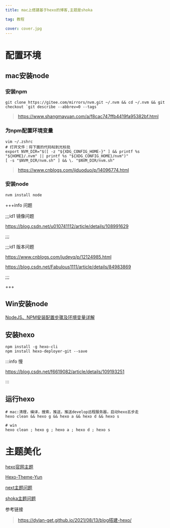 ```yaml
---
title: mac上搭建基于hexo的博客,主题是shoka

tag: 教程

cover: cover.jpg
---
```




# 配置环境

## mac安装node

### 安装npm



```shell
git clone https://gitee.com/mirrors/nvm.git ~/.nvm && cd ~/.nvm && git checkout `git describe --abbrev=0 --tags`	
```
> https://www.shangmayuan.com/a/f8cac747ffb4419fa95382bf.html

### 为npm配置环境变量



```shell
vim ~/.zshrc
# 打开文件：将下面的代码帖到光标处
export NVM_DIR="$([ -z "${XDG_CONFIG_HOME-}" ] && printf %s "${HOME}/.nvm" || printf %s "${XDG_CONFIG_HOME}/nvm")"
[ -s "$NVM_DIR/nvm.sh" ] && \. "$NVM_DIR/nvm.sh"
```
> https://www.cnblogs.com/jiduoduo/p/14096774.html


### 安装node

```shell
nvm install node	
```

+++info 问题

;;;id1 镜像问题

https://blog.csdn.net/u010741112/article/details/108991629

;;;

;;;id1 版本问题

https://www.cnblogs.com/judeyq/p/12124985.html

https://blog.csdn.net/Fabulous1111/article/details/84983869

;;;

+++

## Win安装node

[NodeJS、NPM安装配置步骤及环境变量详解](https://blog.csdn.net/shenggaofei/article/details/80361627)


## 安装hexo

```shell
npm install -g hexo-cli
npm install hexo-deployer-git --save
```



:::info 慢

https://blog.csdn.net/f6619082/article/details/109193251

:::

## 运行hexo

```shell
# mac:清理，编译，搜索，推送，推送develop远程服务器，启动hexo五步走
hexo clean && hexo g && hexo a && hexo d && hexo s
```
```shell
# win
hexo clean ; hexo g ; hexo a ; hexo d ; hexo s
```
# 主题美化

[hexo官网主题](https://hexo.io/themes/)

[Hexo-Theme-Yun](https://www.yunyoujun.cn)

[next主题问题](https://blog.csdn.net/qq_39898645/article/details/109181736)

[shoka主题问题](https://blog.csdn.net/yu826103408/article/details/106619696/)




参考链接

> https://dylan-get.github.io/2021/08/13/blog搭建-hexo/